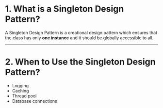 # 1. What is a Singleton Design Pattern?

A Singleton Design Pattern is a creational design pattern which ensures that the class has only **one instance** and it should be globally accessible to all.

---

# 2. When to Use the Singleton Design Pattern?

- Logging
- Caching
- Thread pool
- Database connections
